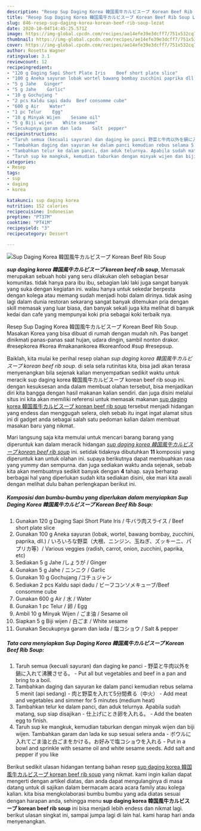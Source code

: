 ```yaml
---
description: "Resep Sup Daging Korea 韓国風牛カルビスープ Korean Beef Rib Soup Lezat"
title: "Resep Sup Daging Korea 韓国風牛カルビスープ Korean Beef Rib Soup Lezat"
slug: 846-resep-sup-daging-korea-korean-beef-rib-soup-lezat
date: 2020-10-04T14:45:25.571Z
image: https://img-global.cpcdn.com/recipes/ae14efe39e3dcff7/751x532cq70/sup-daging-korea-韓国風牛カルビスープ-korean-beef-rib-soup-foto-resep-utama.jpg
thumbnail: https://img-global.cpcdn.com/recipes/ae14efe39e3dcff7/751x532cq70/sup-daging-korea-韓国風牛カルビスープ-korean-beef-rib-soup-foto-resep-utama.jpg
cover: https://img-global.cpcdn.com/recipes/ae14efe39e3dcff7/751x532cq70/sup-daging-korea-韓国風牛カルビスープ-korean-beef-rib-soup-foto-resep-utama.jpg
author: Rosetta Wagner
ratingvalue: 3.1
reviewcount: 12
recipeingredient:
- "120 g Daging Sapi Short Plate Iris    Beef short plate slice"
- "100 g Aneka sayuran lobak wortel bawang bombay zucchini paprika dll   Various veggies radish carrot onion zucchini paprika etc"
- "5 g Jahe   Ginger"
- "5 g Jahe    Garlic"
- "10 g Gochujang "
- "2 pcs Kaldu sapi dadu  Beef consomme cube"
- "600 g Air    Water"
- "1 pc Telur    Egg"
- "10 g Minyak Wijen    Sesame oil"
- "5 g Biji wijen    White sesame"
- "Secukupnya garam dan lada    Salt  pepper"
recipeinstructions:
- "Taruh semua (kecuali sayuran) dan daging ke panci 野菜と牛肉以外を鍋に入れて沸騰させる。 Put all but vegetables and beef in a pan and bring to a boil."
- "Tambahkan daging dan sayuran ke dalam panci kemudian rebus selama 5 menit (api sedang) 肉と野菜を入れて5分間煮る（中火） Add meat and vegetables and simmer for 5 minutes (medium heat)"
- "Tambahkan telur ke dalam panci, dan aduk telurnya. Apabila sudah matang, sup siap disajikan 仕上げにとき卵を入れる。 Add the beaten egg to finish."
- "Taruh sup ke mangkuk, kemudian taburkan dengan minyak wijen dan biji wijen. Tambahkan garam dan lada ke sup sesuai selera anda ボウルに入れてごま油と白ごまをかける。お好みで塩コショウを入れる Put in a bowl and sprinkle with sesame oil and white sesame seeds. Add salt and pepper if you like"
categories:
- Resep
tags:
- sup
- daging
- korea

katakunci: sup daging korea 
nutrition: 152 calories
recipecuisine: Indonesian
preptime: "PT37M"
cooktime: "PT41M"
recipeyield: "3"
recipecategory: Dessert

---
```



![Sup Daging Korea 韓国風牛カルビスープ Korean Beef Rib Soup](https://img-global.cpcdn.com/recipes/ae14efe39e3dcff7/751x532cq70/sup-daging-korea-韓国風牛カルビスープ-korean-beef-rib-soup-foto-resep-utama.jpg)

<b><i>sup daging korea 韓国風牛カルビスープ korean beef rib soup</i></b>, Memasak merupakan sebuah hobi yang seru dilakukan oleh sebagian besar komunitas. tidak hanya para ibu ibu, sebagian laki laki juga sangat banyak yang suka dengan kegiatan ini. walau hanya untuk sekedar berpesta dengan kolega atau memang sudah menjadi hobi dalam dirinya. tidak asing lagi dalam dunia restoran sekarang sangat banyak ditemukan pria dengan skill memasak yang luar biasa, dan banyak sekali juga kita melihat di banyak kedai dan cafe yang mempunyai koki pria sebagai koki terbaik nya.

Resep Sup Daging Korea 韓国風牛カルビスープ Korean Beef Rib Soup. Masakan Korea yang bisa dibuat di rumah dengan mudah nih. Pas banget dinikmati panas-panas saat hujan, udara dingin, sambil nonton drakor. #resepkorea #korea #makanankorea #koreanfood #sup #resepsup.

Baiklah, kita mulai ke perihal resep olahan <i>sup daging korea 韓国風牛カルビスープ korean beef rib soup</i>. di sela sela rutinitas kita, bisa jadi akan terasa menyenangkan bila sejenak kalian menyempatkan sedikit waktu untuk meracik sup daging korea 韓国風牛カルビスープ korean beef rib soup ini. dengan kesuksesan anda dalam membuat olahan tersebut, bisa menjadikan diri kita bangga dengan hasil makanan kalian sendiri. dan juga disini melalui situs ini kita akan memiliki referensi untuk memasak makanan <u>sup daging korea 韓国風牛カルビスープ korean beef rib soup</u> tersebut menjadi hidangan yang endess dan menggugah selera, oleh sebab itu ingat ingat alamat situs ini di gadget anda sebagai salah satu pedoman kalian dalam membuat masakan baru yang nikmat.


Mari langsung saja kita memulai untuk mencari barang barang yang diperuntuk kan dalam meracik hidangan <u><i>sup daging korea 韓国風牛カルビスープ korean beef rib soup</i></u> ini. setidak tidaknya dibutuhkan <b>11</b> komposisi yang diperuntuk kan untuk olahan ini. supaya berikutnya dapat membuahkan rasa yang yummy dan sempurna. dan juga sediakan waktu anda sejenak, sebab kita akan membuatnya sedikit banyak dengan <b>4</b> tahap. saya berharap berbagai hal yang diperlukan sudah kita sediakan disini, oke mari kita awali dengan melihat dulu bahan perlengkapan berikut ini.

<!--inarticleads1-->

##### Komposisi dan bumbu-bumbu yang diperlukan dalam menyiapkan Sup Daging Korea 韓国風牛カルビスープ Korean Beef Rib Soup:

1. Gunakan 120 g Daging Sapi Short Plate Iris / 牛バラ肉スライス / Beef short plate slice
1. Gunakan 100 g Aneka sayuran (lobak, wortel, bawang bombay, zucchini, paprika, dll.) / いろいろな野菜（大根、ニンジン、玉ねぎ、ズッキーニ、パプリカ等）/ Various veggies (radish, carrot, onion, zucchini, paprika, etc)
1. Sediakan 5 g Jahe /しょうが / Ginger
1. Gunakan 5 g Jahe / ニンニク / Garlic
1. Gunakan 10 g Gochujang /コチュジャン
1. Sediakan 2 pcs Kaldu sapi dadu / ビーフコンソメキューブ/Beef consomme cube
1. Gunakan 600 g Air / 水 / Water
1. Gunakan 1 pc Telur / 卵 / Egg
1. Ambil 10 g Minyak Wijen / ごま油 / Sesame oil
1. Siapkan 5 g Biji wijen / 白ごま / White sesame
1. Gunakan Secukupnya garam dan lada / 塩コショウ / Salt &amp; pepper




<!--inarticleads2-->

##### Tata cara menyiapkan Sup Daging Korea 韓国風牛カルビスープ Korean Beef Rib Soup:

1. Taruh semua (kecuali sayuran) dan daging ke panci - 野菜と牛肉以外を鍋に入れて沸騰させる。 - Put all but vegetables and beef in a pan and bring to a boil.
1. Tambahkan daging dan sayuran ke dalam panci kemudian rebus selama 5 menit (api sedang) - 肉と野菜を入れて5分間煮る（中火） - Add meat and vegetables and simmer for 5 minutes (medium heat)
1. Tambahkan telur ke dalam panci, dan aduk telurnya. Apabila sudah matang, sup siap disajikan - 仕上げにとき卵を入れる。 - Add the beaten egg to finish.
1. Taruh sup ke mangkuk, kemudian taburkan dengan minyak wijen dan biji wijen. Tambahkan garam dan lada ke sup sesuai selera anda - ボウルに入れてごま油と白ごまをかける。お好みで塩コショウを入れる - Put in a bowl and sprinkle with sesame oil and white sesame seeds. Add salt and pepper if you like




Berikut sedikit ulasan hidangan tentang bahan resep <u>sup daging korea 韓国風牛カルビスープ korean beef rib soup</u> yang nikmat. kami ingin kalian dapat mengerti dengan artikel diatas, dan anda dapat mengulanginya di masa datang untuk di sajikan dalam bermacam acara acara family atau kolega kalian. kita bisa mengkolaborasi bumbu bumbu yang ada diatas sesuai dengan harapan anda, sehingga menu <b>sup daging korea 韓国風牛カルビスープ korean beef rib soup</b> ini bisa menjadi lebih endess dan nikmat lagi. berikut ulasan singkat ini, sampai jumpa lagi di lain hal. kami harap hari anda menyenangkan.
